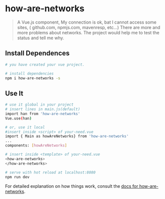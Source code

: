 # how-are-networks

> A Vue.js component,
> My connection is ok, bat I cannot access some sites, ( github.com, npmjs.com, mavenresp, etc...)
> There are more and more problems about networks.
> The project would help me to test the status and tell me why.

## Install Dependences

```bash
# you have created your vue project.

# install dependencies
npm i how-are-networks -s

```

## Use It

```bash
# use it global in your project
# insert lines in main.js(default)
import han from 'how-are-networks'
Vue.use(han)

# or, use it local
#insert inside <script> of your-need.vue
import { Main as howAreNetworks} from 'how-are-networks'
...
components: [howAreNetworks]

# insert inside <template> of your-need.vue
<how-are-networks>
</how-are-networks>

# serve with hot reload at localhost:8080
npm run dev

```

For detailed explanation on how things work, consult the [docs for how-are-networks](https://github.com/lixiwang/how-are-networks).
